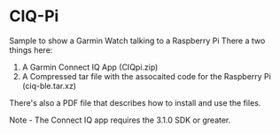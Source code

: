 # CIQ-Pi
Sample to show a Garmin Watch talking to a Raspberry Pi
There a two things here:
1) A Garmin Connect IQ App (CIQpi.zip)
2) A Compressed tar file with the assocaited code for the Raspberry Pi (ciq-ble.tar.xz)

There's also a PDF file that describes how to install and use the files.

Note - The Connect IQ app requires the 3.1.0 SDK or greater.
